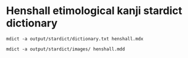 # Henshall etimological kanji stardict dictionary

`mdict -a output/stardict/dictionary.txt henshall.mdx`

`mdict -a output/stardict/images/ henshall.mdd`